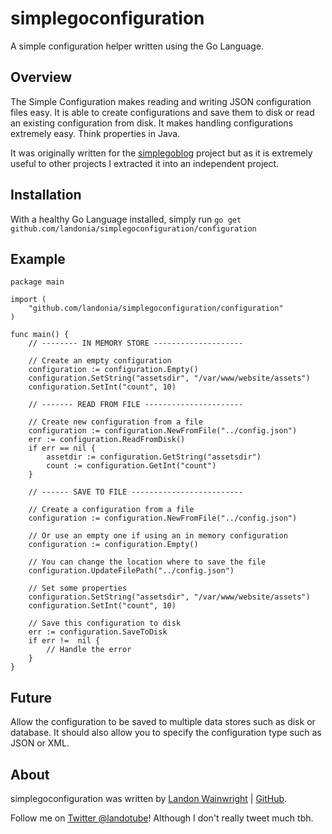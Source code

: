 # simplegoconfiguration

A simple configuration helper written using the Go Language.

## Overview

The Simple Configuration makes reading and writing JSON configuration files easy. It is 
able to create configurations and save them to disk or read an existing configuration from 
disk. It makes handling configurations extremely easy. Think properties in Java.

It was originally written for the [simplegoblog](https://github.com/landonia/simplegoblog) 
project but as it is extremely useful to other projects I extracted it into an independent project.

## Installation

With a healthy Go Language installed, simply run `go get github.com/landonia/simplegoconfiguration/configuration`

## Example
    
	package main

	import (
		"github.com/landonia/simplegoconfiguration/configuration"
	)

	func main() {	
		// -------- IN MEMORY STORE --------------------
	
		// Create an empty configuration
		configuration := configuration.Empty()
		configuration.SetString("assetsdir", "/var/www/website/assets")
		configuration.SetInt("count", 10)
		
		// ------- READ FROM FILE ----------------------
		
		// Create new configuration from a file
		configuration := configuration.NewFromFile("../config.json")
		err := configuration.ReadFromDisk()
		if err == nil {
			assetdir := configuration.GetString("assetsdir")
			count := configuration.GetInt("count")
		}
		
		// ------ SAVE TO FILE -------------------------
		
		// Create a configuration from a file
		configuration := configuration.NewFromFile("../config.json")
		
		// Or use an empty one if using an in memory configuration
		configuration := configuration.Empty()
		
		// You can change the location where to save the file
		configuration.UpdateFilePath("../config.json")
		
		// Set some properties
		configuration.SetString("assetsdir", "/var/www/website/assets")
		configuration.SetInt("count", 10)
		
		// Save this configuration to disk
		err := configuration.SaveToDisk
		if err !=  nil {
			// Handle the error
		}
	}
	
## Future

Allow the configuration to be saved to multiple data stores such as disk or database.
It should also allow you to specify the configuration type such as JSON or XML.

## About

simplegoconfiguration was written by [Landon Wainwright](http://www.landotube.com) | [GitHub](https://github.com/landonia). 

Follow me on [Twitter @landotube](http://www.twitter.com/landotube)! Although I don't really tweet much tbh.
